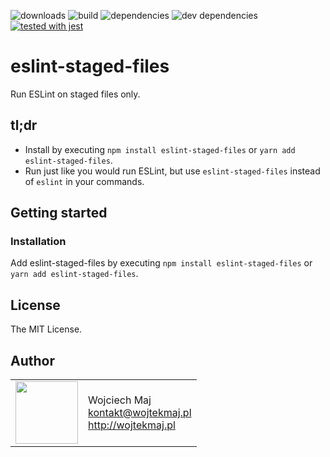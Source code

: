 
![downloads](https://img.shields.io/npm/dt/eslint-staged-files.svg) ![build](https://img.shields.io/travis/wojtekmaj/eslint-staged-files/master.svg) ![dependencies](https://img.shields.io/david/wojtekmaj/eslint-staged-files.svg
) ![dev dependencies](https://img.shields.io/david/dev/wojtekmaj/eslint-staged-files.svg) [![tested with jest](https://img.shields.io/badge/tested_with-jest-99424f.svg)](https://github.com/facebook/jest)

# eslint-staged-files

Run ESLint on staged files only.

## tl;dr
* Install by executing `npm install eslint-staged-files` or `yarn add eslint-staged-files`.
* Run just like you would run ESLint, but use `eslint-staged-files` instead of `eslint` in your commands.

## Getting started

### Installation

Add eslint-staged-files by executing `npm install eslint-staged-files` or `yarn add eslint-staged-files`.

## License

The MIT License.

## Author

<table>
  <tr>
    <td>
      <img src="https://github.com/wojtekmaj.png?s=100" width="100">
    </td>
    <td>
      Wojciech Maj<br />
      <a href="mailto:kontakt@wojtekmaj.pl">kontakt@wojtekmaj.pl</a><br />
      <a href="http://wojtekmaj.pl">http://wojtekmaj.pl</a>
    </td>
  </tr>
</table>
